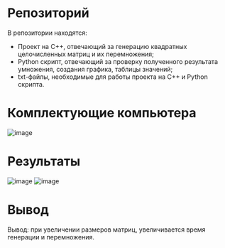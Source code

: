 # Репозиторий


В репозитории находятся:

* Проект на C++, отвечающий за генерацию квадратных целочисленных матриц и их перемножения;
* Python скрипт, отвечающий за проверку полученного результата умножения, создания графика, таблицы значений;
* txt-файлы, необходимые для работы проекта на C++ и Python скрипта.


# Комплектующие компьютера
![image](https://github.com/Nikita-Baldin/parallel_1/assets/114435688/690b0b16-65e2-466f-a54d-d9fcd1cbb20a)


# Результаты
![image](https://github.com/Nikita-Baldin/parallel_1/assets/114435688/dfd5367b-258f-44e1-a5eb-f6068de33a62)
![image](https://github.com/Nikita-Baldin/parallel_1/assets/114435688/f4a4a21c-a07d-4a9d-b800-822bd80256e6)


# Вывод
Вывод: при увеличении размеров матриц, увеличивается время генерации и перемножения.
